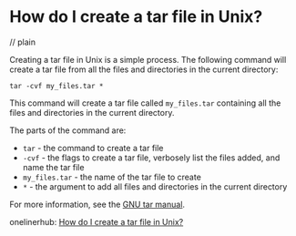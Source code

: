 # How do I create a tar file in Unix?
// plain

Creating a tar file in Unix is a simple process. The following command will create a tar file from all the files and directories in the current directory:

```
tar -cvf my_files.tar *
```

This command will create a tar file called `my_files.tar` containing all the files and directories in the current directory.

The parts of the command are:

* `tar` - the command to create a tar file
* `-cvf` - the flags to create a tar file, verbosely list the files added, and name the tar file
* `my_files.tar` - the name of the tar file to create
* `*` - the argument to add all files and directories in the current directory

For more information, see the [GNU tar manual](https://www.gnu.org/software/tar/manual/tar.html).

onelinerhub: [How do I create a tar file in Unix?](https://onelinerhub.com/cli-tar/how-do-i-create-a-tar-file-in-unix)
